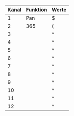 Kanal  | Funktion | Werte
------ | -------- |----------
1      | Pan     | $
2      | 365   | (
3      |       | ^  
4      |       | ^  
5      |       | ^  
6      |       | ^  
7      |       | ^  
8      |       | ^ 
9      |       | ^
10     |       | ^
11     |       | ^
12     |       | ^
